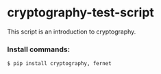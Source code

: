 ﻿# cryptography-test-script
This script is an introduction to cryptography.

### Install commands:
`` $ pip install cryptography, fernet ``
